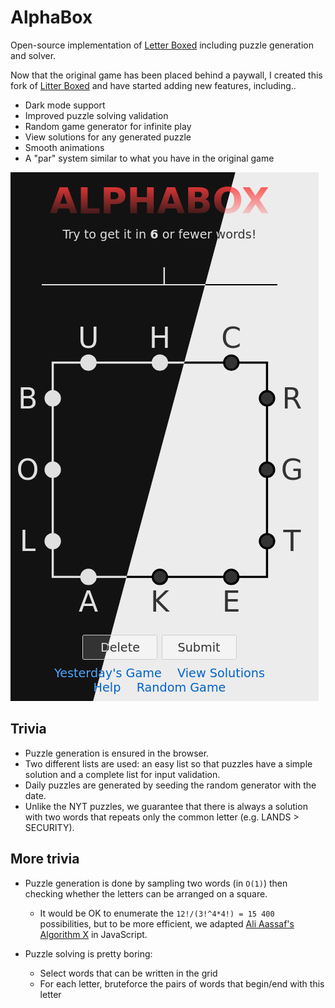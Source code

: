 # AlphaBox

Open-source implementation of [Letter Boxed](https://www.nytimes.com/puzzles/letter-boxed) including puzzle generation and solver.

Now that the original game has been placed behind a paywall, I created this fork of [Litter Boxed](https://github.com/louisabraham/litterboxed) and have started adding new features, including..

 - Dark mode support
 - Improved puzzle solving validation
 - Random game generator for infinite play
 - View solutions for any generated puzzle
 - Smooth animations
 - A "par" system similar to what you have in the original game

 ![Screenshot](screenshot.png?raw=true)

## Trivia

- Puzzle generation is ensured in the browser.
- Two different lists are used: an easy list so that puzzles have a simple solution and a complete list for input validation.
- Daily puzzles are generated by seeding the random generator with the date.
- Unlike the NYT puzzles, we guarantee that there is always a solution with two words that repeats only the common letter (e.g. LANDS > SECURITY).

## More trivia

- Puzzle generation is done by sampling two words (in `O(1)`) then checking whether the letters can be arranged on a square.
    - It would be OK to enumerate the `12!/(3!^4*4!) = 15 400` possibilities, but to be more efficient, we adapted [Ali Aassaf's Algorithm X](https://www.cs.mcgill.ca/~aassaf9/python/algorithm_x.html) in JavaScript.

- Puzzle solving is pretty boring:
    - Select words that can be written in the grid
    - For each letter, bruteforce the pairs of words that begin/end with this letter
